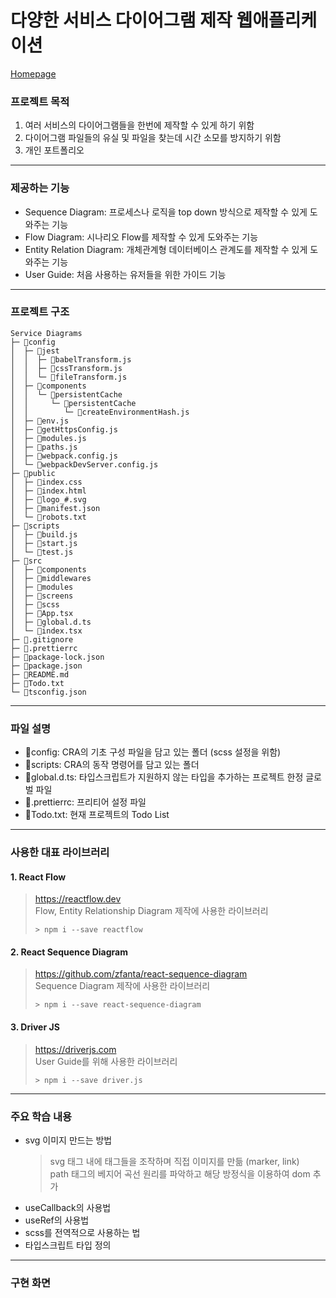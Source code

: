 # 다양한 서비스 다이어그램 제작 웹애플리케이션

[Homepage](http://bread-diagrams.o-r.kr)

### 프로젝트 목적

1. 여러 서비스의 다이어그램들을 한번에 제작할 수 있게 하기 위함
2. 다이어그램 파일들의 유실 및 파일을 찾는데 시간 소모를 방지하기 위함
3. 개인 포트폴리오

---

### 제공하는 기능

- Sequence Diagram: 프로세스나 로직을 top down 방식으로 제작할 수 있게 도와주는 기능
- Flow Diagram: 시나리오 Flow를 제작할 수 있게 도와주는 기능
- Entity Relation Diagram: 개체관계형 데이터베이스 관계도를 제작할 수 있게 도와주는 기능
- User Guide: 처음 사용하는 유저들을 위한 가이드 기능

---

### 프로젝트 구조

```
Service Diagrams
├─ 📁config
│  ├─ 📁jest
│  │  ├─ 📄babelTransform.js
│  │  ├─ 📄cssTransform.js
│  │  └─ 📄fileTransform.js
│  ├─ 📁components
│  │  └─ 📁persistentCache
│  │     └─ 📁persistentCache
│  │        └─ 📄createEnvironmentHash.js
│  ├─ 📄env.js
│  ├─ 📄getHttpsConfig.js
│  ├─ 📄modules.js
│  ├─ 📄paths.js
│  ├─ 📄webpack.config.js
│  └─ 📄webpackDevServer.config.js
├─ 📁public
│  ├─ 📄index.css
│  ├─ 📄index.html
│  ├─ 📄logo_#.svg
│  ├─ 📄manifest.json
│  └─ 📄robots.txt
├─ 📁scripts
│  ├─ 📄build.js
│  ├─ 📄start.js
│  └─ 📄test.js
├─ 📁src
│  ├─ 📁components
│  ├─ 📁middlewares
│  ├─ 📁modules
│  ├─ 📁screens
│  ├─ 📁scss
│  ├─ 📄App.tsx
│  ├─ 📄global.d.ts
│  └─ 📄index.tsx
├─ 📄.gitignore
├─ 📄.prettierrc
├─ 📄package-lock.json
├─ 📄package.json
├─ 📄README.md
├─ 📄Todo.txt
└─ 📄tsconfig.json
```

---

### 파일 설명

- 📁config: CRA의 기초 구성 파일을 담고 있는 폴더 (scss 설정을 위함)
- 📁scripts: CRA의 동작 명령어를 담고 있는 폴더
- 📄global.d.ts: 타입스크립트가 지원하지 않는 타입을 추가하는 프로젝트 한정 글로벌 파일
- 📄.prettierrc: 프리티어 설정 파일
- 📄Todo.txt: 현재 프로젝트의 Todo List

---

### 사용한 대표 라이브러리

#### 1. React Flow

> https://reactflow.dev<br/>
> Flow, Entity Relationship Diagram 제작에 사용한 라이브러리
>
> ```terminal
> > npm i --save reactflow
> ```

#### 2. React Sequence Diagram

> https://github.com/zfanta/react-sequence-diagram<br/>
> Sequence Diagram 제작에 사용한 라이브러리
>
> ```terminal
> > npm i --save react-sequence-diagram
> ```

#### 3. Driver JS

> https://driverjs.com<br/>
> User Guide를 위해 사용한 라이브러리
>
> ```terminal
> > npm i --save driver.js
> ```

---

### 주요 학습 내용

- svg 이미지 만드는 방법
  > svg 태그 내에 태그들을 조작하며 직접 이미지를 만듦 (marker, link)<br/>
  > path 태그의 베지어 곡선 원리를 파악하고 해당 방정식을 이용하여 dom 추가
- useCallback의 사용법
- useRef의 사용법
- scss를 전역적으로 사용하는 법
- 타입스크립트 타입 정의

---

### 구현 화면
